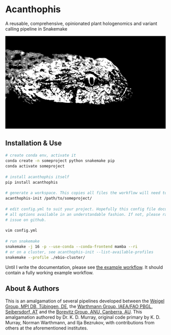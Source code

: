 # Acanthophis

A reusable, comprehensive, opinionated plant hologenomics and variant calling pipeline in Snakemake

![Acanthophis, the most beautiful and badass of snakes](.github/logo.jpg)

## Installation & Use

```bash
# create conda env, activate it
conda create -n someproject python snakemake pip
conda activate someproject

# install acanthophis itself
pip install acanthophis

# generate a workspace. This copies all files the workflow will need to your workspace directory.
acanthophis-init /path/to/someproject/

# edit config.yml to suit your project. Hopefully this config file documents
# all options available in an understandable fashion. If not, please raise an
# issue on github.

vim config.yml

# run snakemake
snakemake -j 16 -p --use-conda --conda-frontend mamba --ri
# or on a cluster, see acanthophis-init --list-available-profiles
snakemake --profile ./ebio-cluster/
```

Until I write the documentation, please see [the example workflow](example/).
It should contain a fully working example workflow.


## About & Authors

This is an amalgamation of several pipelines developed between the [Weigel Group, MPI DB, Tübingen, DE](https://weigelworld.org), the [Warthmann Group, IAEA/FAO PBGL, Seibersdorf, AT](http://warthmann.com) and the [Borevitz Group, ANU, Canberra, AU](https://borevitzlab.anu.edu.au). This amalgamation authored by Dr. K. D. Murray, original code primary by K. D. Murray, Norman Warthmann, and Ilja Bezrukov, with contributions from others at the aforementioned institutes.
